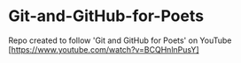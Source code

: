 # Git-and-GitHub-for-Poets
Repo created to follow 'Git and GitHub for Poets' on YouTube [https://www.youtube.com/watch?v=BCQHnlnPusY]
